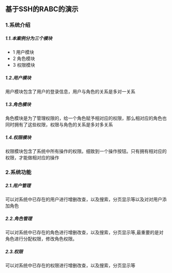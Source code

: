 ## 基于SSH的RABC的演示
### 1.系统介绍
##### 1.1.本案例分为三个模块
* 1 用户模块
* 2 角色模块
* 3 权限模块
##### 1.2.用户模块
  用户模块包含了用户的登录信息，用户与角色的关系是多对一关系
##### 1.3.角色模块
  角色模块是为了管理权限的，给一个角色赋予相对应的权限，那么相对应的角色也同时拥有了这些权限，权限与角色的关系是多对多关系
##### 1.4.权限模块
 权限模块包含了系统中所有操作的权限。细致到一个操作按钮。只有拥有相对应的权限，才能做相对应的操作

### 2.系统功能
##### 2.1.用户管理
可以对系统中已存在的用户进行增删改查，以及搜索，分页显示等以及对对用户添加角色
##### 2.2.角色管理
可以对系统中已存在的角色进行增删改查，以及搜索，分页显示等,最重要的是对角色进行分配权限，修改角色权限。
##### 2.3.权限
可以对系统中已存在的权限进行增删改查，以及搜索，分页显示等
